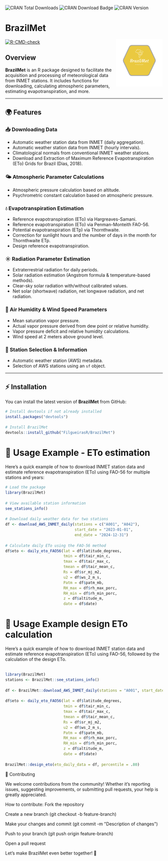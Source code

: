 ![CRAN Total Downloads](https://cranlogs.r-pkg.org/badges/grand-total/BrazilMet)
![CRAN Download Badge](https://cranlogs.r-pkg.org/badges/BrazilMet)
![CRAN Version](https://www.r-pkg.org/badges/version/BrazilMet)

# BrazilMet

<div class="fluid-row" id="header">
    <img src='docs/figures/logo_BrazilMet.png' height='150' width='auto' align='right'>

<!-- badges: start -->
[![R-CMD-check](https://github.com/FilgueirasR/BrazilMet/actions/workflows/R-CMD-check.yaml/badge.svg)](https://github.com/FilgueirasR/BrazilMet/actions/workflows/R-CMD-check.yaml)
<!-- badges: end -->

## Overview  

**BrazilMet** is an R package designed to facilitate the acquisition and processing of meteorological data from INMET stations. It includes functions for downloading, calculating atmospheric parameters, estimating evapotranspiration, and more.

---

## 🌍 Features  

### 📥 Downloading Data  
- Automatic weather station data from INMET (daily aggregation).  
- Automatic weather station data from INMET (hourly intervals).  
- Climatological normals from conventional INMET weather stations.
- Download and Extraction of Maximum Reference Evapotranspiration (ETo) Grids for Brazil (Dias, 2018).

### 🌤️ Atmospheric Parameter Calculations  
- Atmospheric pressure calculation based on altitude.  
- Psychrometric constant calculation based on atmospheric pressure.  

### 💧 Evapotranspiration Estimation  
- Reference evapotranspiration (ETo) via Hargreaves-Samani.  
- Reference evapotranspiration (ETo) via Penman-Monteith FAO-56.  
- Potential evapotranspiration (ETp) via Thornthwaite.
- Correction for sunlight hours and the number of days in the month for Thornthwaite ETp.
- Design reference evapotranspiration.

### ☀️ Radiation Parameter Estimation  
- Extraterrestrial radiation for daily periods.  
- Solar radiation estimation (Angstrom formula & temperature-based methods).  
- Clear-sky solar radiation with/without calibrated values.  
- Net solar (shortwave) radiation, net longwave radiation, and net radiation.  

### 💨 Air Humidity & Wind Speed Parameters  
- Mean saturation vapor pressure.  
- Actual vapor pressure derived from dew point or relative humidity.  
- Vapor pressure deficit and relative humidity calculations.  
- Wind speed at 2 meters above ground level.  

### 📍 Station Selection & Information  
- Automatic weather station (AWS) metadata.  
- Selection of AWS stations using an `sf` object.  

---

## ⚡ Installation  

You can install the latest version of **BrazilMet** from GitHub:  

```r
# Install devtools if not already installed
install.packages("devtools")

# Install BrazilMet
devtools::install_github("FilgueirasR/BrazilMet")

```
#  🚀 Usage Example - ETo estimation

Here’s a quick example of how to download INMET station data and estimate reference evapotranspiration (ETo) using FAO-56 for multiple stations and years:

```r
# Load the package
library(BrazilMet)

# View available station information
see_stations_info()

# Download daily weather data for two stations
df <- download_AWS_INMET_daily(stations = c("A001", "A042"),
                               start_date = "2023-01-01",
                               end_date = "2024-12-31")

# Calculate daily ETo using the FAO-56 method
df$eto <- daily_eto_FAO56(lat = df$latitude_degrees,
                          tmin = df$tair_min_c,
                          tmax = df$tair_max_c,
                          tmean = df$tair_mean_c,
                          Rs = df$sr_mj_m2,
                          u2 = df$ws_2_m_s,
                          Patm = df$patm_mb,
                          RH_max = df$rh_max_porc,
                          RH_min = df$rh_min_porc,
                          z = df$altitude_m,
                          date = df$date)

```
#  🚀 Usage Example design ETo calculation

Here’s a quick example of how to download INMET station data and estimate reference evapotranspiration (ETo) using FAO-56, followed by the calculation of the design ETo.

```r

library(BrazilMet)
stations <- BrazilMet::see_stations_info()

df <- BrazilMet::download_AWS_INMET_daily(stations = "A001", start_date = "2000-01-01", end_date = "2025-03-31")

df$eto <- daily_eto_FAO56(lat = df$latitude_degrees,
                          tmin = df$tair_min_c,
                          tmax = df$tair_max_c,
                          tmean = df$tair_mean_c,
                          Rs = df$sr_mj_m2,
                          u2 = df$ws_2_m_s,
                          Patm = df$patm_mb,
                          RH_max = df$rh_max_porc,
                          RH_min = df$rh_min_porc,
                          z = df$altitude_m,
                          date = df$date)

BrazilMet::design_eto(eto_daily_data = df, percentile = .80)

```
🤝 Contributing

We welcome contributions from the community! Whether it’s reporting issues, suggesting improvements, or submitting pull requests, your help is greatly appreciated.

How to contribute:
Fork the repository

Create a new branch (git checkout -b feature-branch)

Make your changes and commit (git commit -m "Description of changes")

Push to your branch (git push origin feature-branch)

Open a pull request

Let’s make BrazilMet even better together! 🚀
